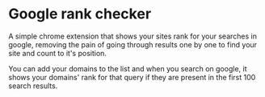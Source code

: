 # Google rank checker
A simple chrome extension that shows your sites rank for your searches in google, removing the pain of going through results one by one to find your site and count to it's position.

You can add your domains to the list and when you search on google, it shows your domains' rank for that query if they are present in the first 100 search results.
